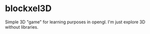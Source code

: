 # blockxel3D
Simple 3D "game" for learning purposes in opengl. I'm just explore 3D without libraries.  
